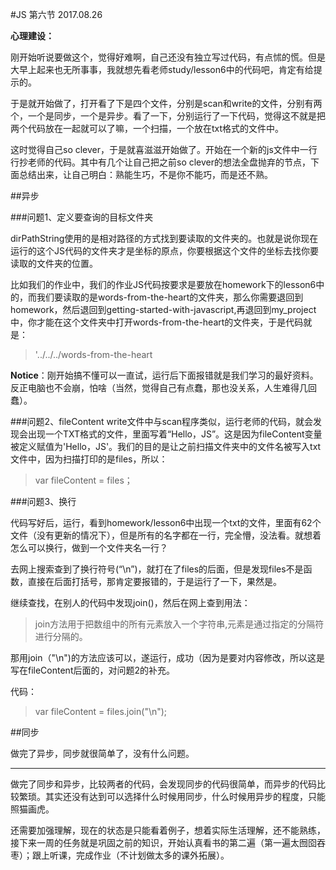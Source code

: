 #JS 第六节  2017.08.26

**心理建设：**

刚开始听说要做这个，觉得好难啊，自己还没有独立写过代码，有点怵的慌。但是大早上起来也无所事事，我就想先看老师study/lesson6中的代码吧，肯定有给提示的。

于是就开始做了，打开看了下是四个文件，分别是scan和write的文件，分别有两个，一个是同步，一个是异步。看了一下，分别运行了一下代码，觉得这不就是把两个代码放在一起就可以了嘛，一个扫描，一个放在txt格式的文件中。

这时觉得自己so clever，于是就喜滋滋开始做了。开始在一个新的js文件中一行行抄老师的代码。其中有几个让自己把之前so clever的想法全盘抛弃的节点，下面总结出来，让自己明白：熟能生巧，不是你不能巧，而是还不熟。

##异步

###问题1、定义要查询的目标文件夹

dirPathString使用的是相对路径的方式找到要读取的文件夹的。也就是说你现在运行的这个JS代码的文件夹才是坐标的原点，你要根据这个文件的坐标去找你要读取的文件夹的位置。

比如我们的作业中，我们的作业JS代码按要求是要放在homework下的lesson6中的，而我们要读取的是words-from-the-heart的文件夹，那么你需要退回到homework，然后退回到getting-started-with-javascript,再退回到my_project中，你才能在这个文件夹中打开words-from-the-heart的文件夹，于是代码就是：
> '../../../words-from-the-heart

**Notice**：刚开始搞不懂可以一直试，运行后下面报错就是我们学习的最好资料。反正电脑也不会崩，怕啥（当然，觉得自己有点蠢，那也没关系，人生难得几回蠢）。

###问题2、fileContent
write文件中与scan程序类似，运行老师的代码，就会发现会出现一个TXT格式的文件，里面写着“Hello，JS”。这是因为fileContent变量被定义赋值为'Hello，JS'。我们的目的是让之前扫描文件夹中的文件名被写入txt文件中，因为扫描打印的是files，所以：
>var fileContent = files；

###问题3、换行

代码写好后，运行，看到homework/lesson6中出现一个txt的文件，里面有62个文件（没有更新的情况下），但是所有的名字都在一行，完全懵，没法看。就想着怎么可以换行，做到一个文件夹名一行？

去网上搜索查到了换行符号(“\n”)，就打在了files的后面，但是发现files不是函数，直接在后面打括号，那肯定要报错的，于是运行了一下，果然是。

继续查找，在别人的代码中发现join()，然后在网上查到用法：
>join方法用于把数组中的所有元素放入一个字符串,元素是通过指定的分隔符进行分隔的。

那用join（"\n")的方法应该可以，遂运行，成功（因为是要对内容修改，所以这是写在fileContent后面的，对问题2的补充。

代码：

>var fileContent = files.join("\n");

##同步

做完了异步，同步就很简单了，没有什么问题。

---

做完了同步和异步，比较两者的代码，会发现同步的代码很简单，而异步的代码比较繁琐。其实还没有达到可以选择什么时候用同步，什么时候用异步的程度，只能照猫画虎。

还需要加强理解，现在的状态是只能看着例子，想着实际生活理解，还不能熟练，接下来一周的任务就是巩固之前的知识，开始认真看书的第二遍（第一遍太囫囵吞枣）；跟上听课，完成作业（不计划做太多的课外拓展）。

